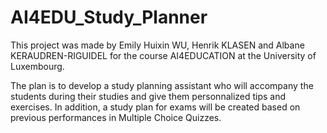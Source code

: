 # AI4EDU_Study_Planner

This project was made by Emily Huixin WU, Henrik KLASEN and Albane KERAUDREN-RIGUIDEL for the course AI4EDUCATION at the University of Luxembourg.

The plan is to develop a study planning assistant who will accompany the students during their studies and give them personnalized tips and exercises. In addition, a study plan for exams will be created based on previous performances in Multiple Choice Quizzes.

